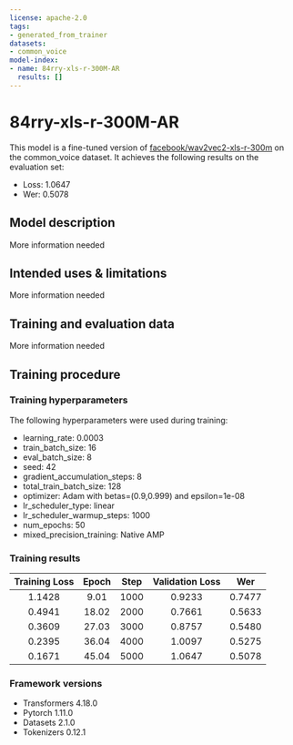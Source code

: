```yaml
---
license: apache-2.0
tags:
- generated_from_trainer
datasets:
- common_voice
model-index:
- name: 84rry-xls-r-300M-AR
  results: []
---
```


<!-- This model card has been generated automatically according to the information the Trainer had access to. You
should probably proofread and complete it, then remove this comment. -->

# 84rry-xls-r-300M-AR

This model is a fine-tuned version of [facebook/wav2vec2-xls-r-300m](https://huggingface.co/facebook/wav2vec2-xls-r-300m) on the common_voice dataset.
It achieves the following results on the evaluation set:
- Loss: 1.0647
- Wer: 0.5078

## Model description

More information needed

## Intended uses & limitations

More information needed

## Training and evaluation data

More information needed

## Training procedure

### Training hyperparameters

The following hyperparameters were used during training:
- learning_rate: 0.0003
- train_batch_size: 16
- eval_batch_size: 8
- seed: 42
- gradient_accumulation_steps: 8
- total_train_batch_size: 128
- optimizer: Adam with betas=(0.9,0.999) and epsilon=1e-08
- lr_scheduler_type: linear
- lr_scheduler_warmup_steps: 1000
- num_epochs: 50
- mixed_precision_training: Native AMP

### Training results

| Training Loss | Epoch | Step | Validation Loss | Wer    |
|:-------------:|:-----:|:----:|:---------------:|:------:|
| 1.1428        | 9.01  | 1000 | 0.9233          | 0.7477 |
| 0.4941        | 18.02 | 2000 | 0.7661          | 0.5633 |
| 0.3609        | 27.03 | 3000 | 0.8757          | 0.5480 |
| 0.2395        | 36.04 | 4000 | 1.0097          | 0.5275 |
| 0.1671        | 45.04 | 5000 | 1.0647          | 0.5078 |


### Framework versions

- Transformers 4.18.0
- Pytorch 1.11.0
- Datasets 2.1.0
- Tokenizers 0.12.1
